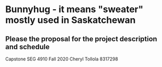 # Bunnyhug - it means "sweater" mostly used in Saskatchewan
## Please the proposal for the project description and schedule
Capstone SEG 4910 Fall 2020
Cheryl Tollola 8317298
